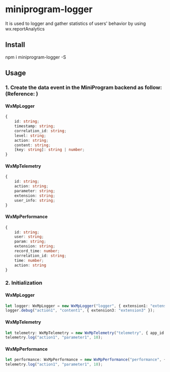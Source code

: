 # miniprogram-logger
It is used to logger and gather statistics of users' behavior by using wx.reportAnalytics
## Install
npm i miniprogram-logger -S
## Usage
### 1. Create the data event in the MiniProgram backend as follow:(Reference: )
#### WxMpLogger

```ts
{
    id: string;
    timestamp: string;
    correlation_id: string;
    level: string;
    action: string;
    content: string;
    [key: string]: string | number;
}
```

#### WxMpTelemetry

```ts
{
    id: string;
    action: string;
    parameter: string;
    extension: string;
    user_info: string;
}
```

#### WxMpPerformance

```ts
{
    id: string;
    user: string;
    param: string;
    extension: string;
    record_time: number;
    correlation_id: string;
    time: number;
    action: string
}
```

### 2. Initialization

#### WxMpLogger
```ts
let logger: WxMpLogger = new WxMpLogger("logger", { extension1: "extension1", extension2: 2 });
logger.debug("action1", "content1", { extension3: "extension3" });
```
#### WxMpTelemetry
```ts
let telemetry: WxMpTelemetry = new WxMpTelemetry("telemetry", { app_id: "1", app_name: "2", open_id: "3", union_id: "4" }, { a: "aaa", b: "bbb" }, "11111-22222-33333");
telemetry.log("action1", "parameter1", 10);
```
#### WxMpPerformance
```ts
let performance: WxMpPerformance = new WxMpPerformance("performance", { extension1: "extension1", extension2: "extension2" });
telemetry.log("action1", "parameter1", 10);
```



